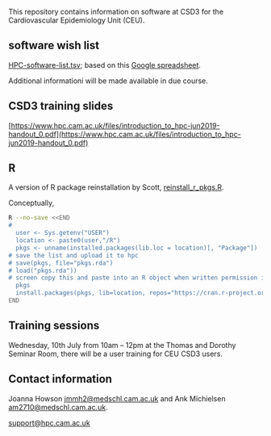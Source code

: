 This repository contains information on software at CSD3 for the Cardiovascular Epidemiology Unit (CEU).

## software wish list

[HPC-software-list.tsv](HPC-software-list.tsv); based on this [Google spreadsheet](https://docs.google.com/spreadsheets/d/15KYXH-B0xJg7GEHjPpFOH1VRDc-Nj5rrejEoyLoMuU4/edit?usp=sharing).

Additional informationi will be made available in due course.

## CSD3 training slides

[https://www.hpc.cam.ac.uk/files/introduction_to_hpc-jun2019-handout_0.pdf](https://www.hpc.cam.ac.uk/files/introduction_to_hpc-jun2019-handout_0.pdf)

## R

A version of R package reinstallation by Scott, [reinstall_r_pkgs.R](reinstall_r_pkgs.R).

Conceptually,

```bash
R --no-save <<END
# 
  user <- Sys.getenv("USER")
  location <- paste0(user,"/R")
  pkgs <- unname(installed.packages(lib.loc = location)[, "Package"])
# save the list and upload it to hpc
# save(pkgs, file="pkgs.rda")
# load("pkgs.rda"))
# screen copy this and paste into an R object when written permission is disabled
  pkgs
  install.packages(pkgs, lib=location, repos="https://cran.r-project.org")
END
```

## Training sessions

Wednesday, 10th July from 10am – 12pm at the Thomas and Dorothy Seminar Room, there will be a user training for CEU CSD3 users.

## Contact information

Joanna Howson <jmmh2@medschl.cam.ac.uk> and Ank Michielsen <am2710@medschl.cam.ac.uk>.

support@hpc.cam.ac.uk
